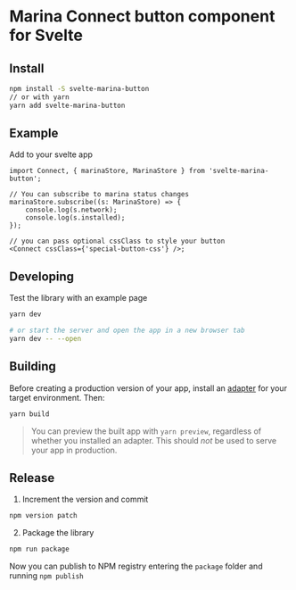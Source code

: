 # Marina Connect button component for Svelte

## Install

```sh
npm install -S svelte-marina-button
// or with yarn
yarn add svelte-marina-button
```


## Example

Add to your svelte app

```tsx
import Connect, { marinaStore, MarinaStore } from 'svelte-marina-button';

// You can subscribe to marina status changes
marinaStore.subscribe((s: MarinaStore) => {
	console.log(s.network);
	console.log(s.installed);
});

// you can pass optional cssClass to style your button
<Connect cssClass={'special-button-css'} />;
```

## Developing

Test the library with an example page

```bash
yarn dev

# or start the server and open the app in a new browser tab
yarn dev -- --open
```

## Building

Before creating a production version of your app, install an [adapter](https://kit.svelte.dev/docs#adapters) for your target environment. Then:

```bash
yarn build
```

> You can preview the built app with `yarn preview`, regardless of whether you installed an adapter. This should _not_ be used to serve your app in production.

## Release

1. Increment the version and commit

```bash
npm version patch
```

2. Package the library

```bash
npm run package
```

Now you can publish to NPM registry entering the `package` folder and running `npm publish`
